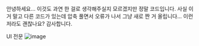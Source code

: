 안녕하세요... 이것도 과연 한 걸로 생각해주실지 모르겠지만 정말 코드입니다.
사실 이거 말고 다른 코드가 있는데 압축 풀면서 오류가 나서 그냥 새로 짠 거 올립니다...
이런 저라도 괜찮나요? 감사합니다.

UI 전문
![image](https://github.com/myurlxv/GameIt/assets/128339058/a8fbc2cb-d708-40f0-a792-15218181e6f0)
